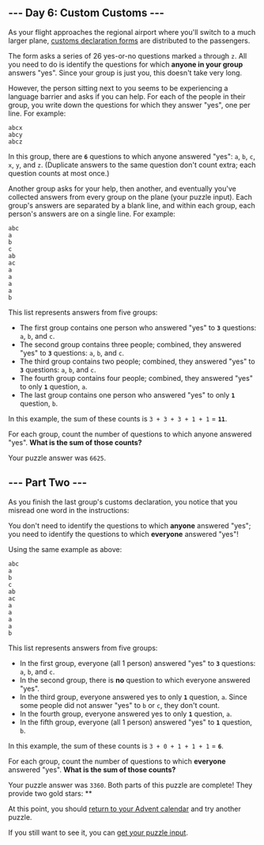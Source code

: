 
## --- Day 6: Custom Customs ---
As your flight approaches the regional airport where you'll switch to a much larger plane, [customs declaration forms](https://en.wikipedia.org/wiki/Customs_declaration) are distributed to the passengers.

The form asks a series of 26 yes-or-no questions marked `a` through `z`. All you need to do is identify the questions for which **anyone in your group** answers "yes". Since your group is just you, this doesn't take very long.

However, the person sitting next to you seems to be experiencing a language barrier and asks if you can help. For each of the people in their group, you write down the questions for which they answer "yes", one per line.  For example:
```
abcx
abcy
abcz
```

In this group, there are **`6`** questions to which anyone answered "yes": `a`, `b`, `c`, `x`, `y`, and `z`. (Duplicate answers to the same question don't count extra; each question counts at most once.)

Another group asks for your help, then another, and eventually you've collected answers from every group on the plane (your puzzle input). Each group's answers are separated by a blank line, and within each group, each person's answers are on a single line. For example:
```
abc
a
b
c
ab
ac
a
a
a
a
b
```

This list represents answers from five groups:

 - The first group contains one person who answered "yes" to **`3`** questions: `a`, `b`, and `c`.
 - The second group contains three people; combined, they answered "yes" to **`3`** questions: `a`, `b`, and `c`.
 - The third group contains two people; combined, they answered "yes" to **`3`** questions: `a`, `b`, and `c`.
 - The fourth group contains four people; combined, they answered "yes" to only **`1`** question, `a`.
 - The last group contains one person who answered "yes" to only **`1`** question, `b`.

In this example, the sum of these counts is `3 + 3 + 3 + 1 + 1` = **`11`**.

For each group, count the number of questions to which anyone answered "yes". **What is the sum of those counts?**

Your puzzle answer was `6625`.
## --- Part Two ---
As you finish the last group's customs declaration, you notice that you misread one word in the instructions:

You don't need to identify the questions to which **anyone** answered "yes"; you need to identify the questions to which **everyone** answered "yes"!

Using the same  example as above:
```
abc
a
b
c
ab
ac
a
a
a
a
b
```

This list represents answers from five groups:

 - In the first group, everyone (all 1 person) answered "yes" to **`3`** questions: `a`, `b`, and `c`.
 - In the second group, there is **no** question to which everyone answered "yes".
 - In the third group, everyone answered yes to only **`1`** question, `a`. Since some people did not answer "yes" to `b` or `c`, they don't count.
 - In the fourth group, everyone answered yes to only **`1`** question, `a`.
 - In the fifth group, everyone (all 1 person) answered "yes" to **`1`** question, `b`.

In this example, the sum of these counts is `3 + 0 + 1 + 1 + 1` = **`6`**.

For each group, count the number of questions to which **everyone** answered "yes". **What is the sum of those counts?**

Your puzzle answer was `3360`.
Both parts of this puzzle are complete! They provide two gold stars: **

At this point, you should [return to your Advent calendar](https://adventofcode.com/2020) and try another puzzle.

If you still want to see it, you can [get your puzzle input](https://adventofcode.com/2020/day/6/input).
